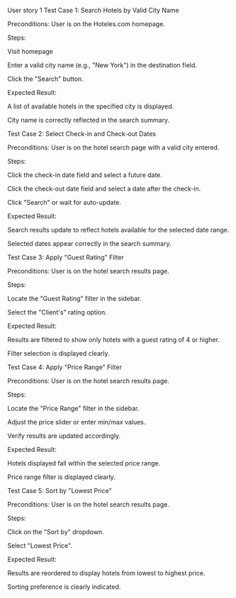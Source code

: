 

User story 1
Test Case 1: Search Hotels by Valid City Name

Preconditions: User is on the Hoteles.com homepage.

Steps:

Visit homepage

Enter a valid city name (e.g., "New York") in the destination field.

Click the "Search" button.

Expected Result:

A list of available hotels in the specified city is displayed.

City name is correctly reflected in the search summary.

Test Case 2: Select Check-in and Check-out Dates

Preconditions: User is on the hotel search page with a valid city entered.

Steps:

Click the check-in date field and select a future date.

Click the check-out date field and select a date after the check-in.

Click "Search" or wait for auto-update.

Expected Result:

Search results update to reflect hotels available for the selected date range.

Selected dates appear correctly in the search summary.

Test Case 3: Apply "Guest Rating" Filter

Preconditions: User is on the hotel search results page.

Steps:

Locate the "Guest Rating" filter in the sidebar.

Select the "Client's" rating option.

Expected Result:

Results are filtered to show only hotels with a guest rating of 4 or higher.

Filter selection is displayed clearly.

Test Case 4: Apply "Price Range" Filter

Preconditions: User is on the hotel search results page.

Steps:

Locate the "Price Range" filter in the sidebar.

Adjust the price slider or enter min/max values.

Verify results are updated accordingly.

Expected Result:

Hotels displayed fall within the selected price range.

Price range filter is displayed clearly.

Test Case 5: Sort by "Lowest Price"

Preconditions: User is on the hotel search results page.

Steps:

Click on the "Sort by" dropdown.

Select "Lowest Price".

Expected Result:

Results are reordered to display hotels from lowest to highest price.

Sorting preference is clearly indicated.


